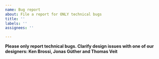 ```yaml
---
name: Bug report
about: File a report for ONLY technical bugs
title: ''
labels: ''
assignees: ''

---
```


**Please only report technical bugs. Clarify design issues with one of our designers: Ken Brossi, Jonas Güther and Thomas Veit**
